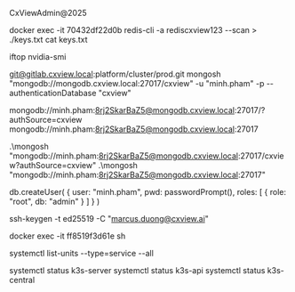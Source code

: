  CxViewAdmin@2025

docker exec -it 70432df22d0b redis-cli -a rediscxview123 --scan > ./keys.txt
cat keys.txt

iftop
nvidia-smi

git@gitlab.cxview.local:platform/cluster/prod.git
mongosh "mongodb://mongodb.cxview.local:27017/cxview" -u "minh.pham" -p --authenticationDatabase "cxview"

mongodb://minh.pham:8rj2SkarBaZ5@mongodb.cxview.local:27017/?authSource=cxview
mongodb://minh.pham:8rj2SkarBaZ5@mongodb.cxview.local:27017

.\mongosh "mongodb://minh.pham:8rj2SkarBaZ5@mongodb.cxview.local:27017/cxview?authSource=cxview"
.\mongosh "mongodb://minh.pham:8rj2SkarBaZ5@mongodb.cxview.local:27017"

db.createUser(
   {
      user: "minh.pham",
      pwd: passwordPrompt(),
      roles: [
         { role: "root", db: "admin" }
      ]
   }
)


ssh-keygen -t ed25519 -C "marcus.duong@cxview.ai"

docker exec -it ff8519f3d61e sh

systemctl list-units --type=service --all

 systemctl status k3s-server
 systemctl status k3s-api
 systemctl status k3s-central